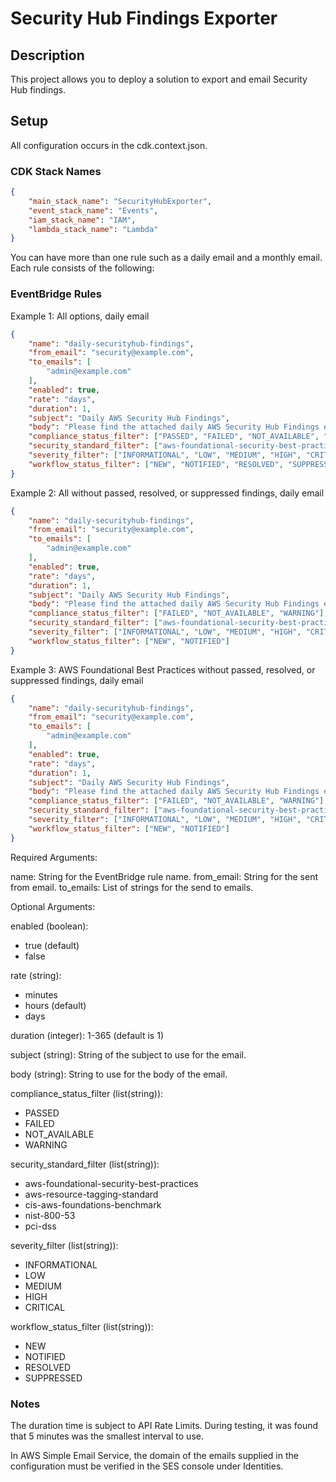 
# Security Hub Findings Exporter

## Description

This project allows you to deploy a solution to export and email Security Hub findings.

## Setup

All configuration occurs in the cdk.context.json.

### CDK Stack Names

```json
{
    "main_stack_name": "SecurityHubExporter",
    "event_stack_name": "Events",
    "iam_stack_name": "IAM",
    "lambda_stack_name": "Lambda"
}
```

You can have more than one rule such as a daily email and a monthly email. Each rule consists of the following:

### EventBridge Rules

Example 1: All options, daily email

```json
{
    "name": "daily-securityhub-findings",
    "from_email": "security@example.com",
    "to_emails": [
        "admin@example.com"
    ],
    "enabled": true,
    "rate": "days",
    "duration": 1,
    "subject": "Daily AWS Security Hub Findings",
    "body": "Please find the attached daily AWS Security Hub Findings export.",
    "compliance_status_filter": ["PASSED", "FAILED", "NOT_AVAILABLE", "WARNING"],
    "security_standard_filter": ["aws-foundational-security-best-practices", "aws-resource-tagging-standard", "cis-aws-foundations-benchmark", "nist-800-53", "pci-dss"],
    "severity_filter": ["INFORMATIONAL", "LOW", "MEDIUM", "HIGH", "CRITICAL"],
    "workflow_status_filter": ["NEW", "NOTIFIED", "RESOLVED", "SUPPRESSED"]
}
```

Example 2: All without passed, resolved, or suppressed findings, daily email

```json
{
    "name": "daily-securityhub-findings",
    "from_email": "security@example.com",
    "to_emails": [
        "admin@example.com"
    ],
    "enabled": true,
    "rate": "days",
    "duration": 1,
    "subject": "Daily AWS Security Hub Findings",
    "body": "Please find the attached daily AWS Security Hub Findings export.",
    "compliance_status_filter": ["FAILED", "NOT_AVAILABLE", "WARNING"],
    "security_standard_filter": ["aws-foundational-security-best-practices", "aws-resource-tagging-standard", "cis-aws-foundations-benchmark", "nist-800-53", "pci-dss"],
    "severity_filter": ["INFORMATIONAL", "LOW", "MEDIUM", "HIGH", "CRITICAL"],
    "workflow_status_filter": ["NEW", "NOTIFIED"]
}
```

Example 3: AWS Foundational Best Practices without passed, resolved, or suppressed findings, daily email

```json
{
    "name": "daily-securityhub-findings",
    "from_email": "security@example.com",
    "to_emails": [
        "admin@example.com"
    ],
    "enabled": true,
    "rate": "days",
    "duration": 1,
    "subject": "Daily AWS Security Hub Findings",
    "body": "Please find the attached daily AWS Security Hub Findings export.",
    "compliance_status_filter": ["FAILED", "NOT_AVAILABLE", "WARNING"],
    "security_standard_filter": ["aws-foundational-security-best-practices"],
    "severity_filter": ["INFORMATIONAL", "LOW", "MEDIUM", "HIGH", "CRITICAL"],
    "workflow_status_filter": ["NEW", "NOTIFIED"]
}
```

Required Arguments:

name: String for the EventBridge rule name.
from_email: String for the sent from email.
to_emails: List of strings for the send to emails.

Optional Arguments:

enabled (boolean):

- true (default)
- false

rate (string):

- minutes
- hours (default)
- days

duration (integer): 1-365 (default is 1)

subject (string): String of the subject to use for the email.

body (string): String to use for the body of the email.

compliance_status_filter (list(string)):

- PASSED
- FAILED
- NOT_AVAILABLE
- WARNING

security_standard_filter (list(string)):

- aws-foundational-security-best-practices
- aws-resource-tagging-standard
- cis-aws-foundations-benchmark
- nist-800-53
- pci-dss

severity_filter (list(string)):

- INFORMATIONAL
- LOW
- MEDIUM
- HIGH
- CRITICAL

workflow_status_filter (list(string)):

- NEW
- NOTIFIED
- RESOLVED
- SUPPRESSED

### Notes

The duration time is subject to API Rate Limits. During testing, it was found that 5 minutes was the smallest interval to use.

In AWS Simple Email Service, the domain of the emails supplied in the configuration must be verified in the SES console under Identities.
